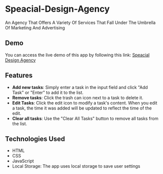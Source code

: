 # Speacial-Design-Agency

An Agency That Offers A Variety Of Services That Fall Under The Umbrella Of Marketing And Advertising

## Demo
You can access the live demo of this app by following this link: [Speacial Design Agency](https://h0ssamahmed.github.io/Speacial-Design-Agency/)

## Features
- **Add new tasks**: Simply enter a task in the input field and click "Add Task" or "Enter" to add it to the list.
- **Remove tasks**: Click the trash can icon next to a task to delete it.
- **Edit Tasks**: Click the edit icon to modify a task's content. When you edit a task, the time it was added will be updated to reflect the time of the edit.
- **Clear all tasks**: Use the "Clear All Tasks" button to remove all tasks from the list.

## Technologies Used
- HTML
- CSS
- JavaScript
- Local Storage: The app uses local storage to save user settings
